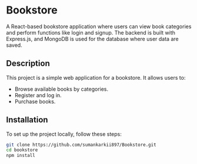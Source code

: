 # Bookstore

A React-based bookstore application where users can view book categories and perform functions like login and signup. The backend is built with Express.js, and MongoDB is used for the database where user data are saved.

## Description
This project is a simple web application for a bookstore. It allows users to:
- Browse available books by categories.
- Register and log in.
- Purchase books.

## Installation
To set up the project locally, follow these steps:

```bash
git clone https://github.com/sumankarkii897/Bookstore.git
cd bookstore
npm install
